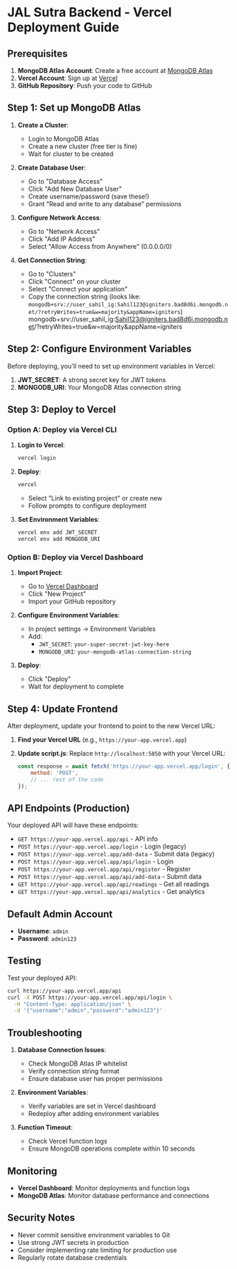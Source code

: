 # JAL Sutra Backend - Vercel Deployment Guide

## Prerequisites

1. **MongoDB Atlas Account**: Create a free account at [MongoDB Atlas](https://www.mongodb.com/atlas)
2. **Vercel Account**: Sign up at [Vercel](https://vercel.com)
3. **GitHub Repository**: Push your code to GitHub

## Step 1: Set up MongoDB Atlas

1. **Create a Cluster**:
   - Login to MongoDB Atlas
   - Create a new cluster (free tier is fine)
   - Wait for cluster to be created

2. **Create Database User**:
   - Go to "Database Access"
   - Click "Add New Database User"
   - Create username/password (save these!)
   - Grant "Read and write to any database" permissions

3. **Configure Network Access**:
   - Go to "Network Access" 
   - Click "Add IP Address"
   - Select "Allow Access from Anywhere" (0.0.0.0/0)

4. **Get Connection String**:
   - Go to "Clusters" 
   - Click "Connect" on your cluster
   - Select "Connect your application"
   - Copy the connection string (looks like: `mongodb+srv://user_sahil_ig:Sahil123@igniters.bad8d6i.mongodb.net/?retryWrites=true&w=majority&appName=igniters`)
   mongodb+srv://user_sahil_ig:Sahil123@igniters.bad8d6i.mongodb.net/?retryWrites=true&w=majority&appName=igniters

## Step 2: Configure Environment Variables

Before deploying, you'll need to set up environment variables in Vercel:

1. **JWT_SECRET**: A strong secret key for JWT tokens
2. **MONGODB_URI**: Your MongoDB Atlas connection string

## Step 3: Deploy to Vercel

### Option A: Deploy via Vercel CLI

1. **Login to Vercel**:
   ```bash
   vercel login
   ```

2. **Deploy**:
   ```bash
   vercel
   ```
   - Select "Link to existing project" or create new
   - Follow prompts to configure deployment

3. **Set Environment Variables**:
   ```bash
   vercel env add JWT_SECRET
   vercel env add MONGODB_URI
   ```

### Option B: Deploy via Vercel Dashboard

1. **Import Project**:
   - Go to [Vercel Dashboard](https://vercel.com/dashboard)
   - Click "New Project"
   - Import your GitHub repository

2. **Configure Environment Variables**:
   - In project settings → Environment Variables
   - Add:
     - `JWT_SECRET`: `your-super-secret-jwt-key-here`
     - `MONGODB_URI`: `your-mongodb-atlas-connection-string`

3. **Deploy**:
   - Click "Deploy"
   - Wait for deployment to complete

## Step 4: Update Frontend

After deployment, update your frontend to point to the new Vercel URL:

1. **Find your Vercel URL** (e.g., `https://your-app.vercel.app`)

2. **Update script.js**:
   Replace `http://localhost:5050` with your Vercel URL:
   ```javascript
   const response = await fetch('https://your-app.vercel.app/login', {
       method: 'POST',
       // ... rest of the code
   });
   ```

## API Endpoints (Production)

Your deployed API will have these endpoints:

- `GET https://your-app.vercel.app/api` - API info
- `POST https://your-app.vercel.app/login` - Login (legacy)
- `POST https://your-app.vercel.app/add-data` - Submit data (legacy)
- `POST https://your-app.vercel.app/api/login` - Login
- `POST https://your-app.vercel.app/api/register` - Register
- `POST https://your-app.vercel.app/api/add-data` - Submit data
- `GET https://your-app.vercel.app/api/readings` - Get all readings
- `GET https://your-app.vercel.app/api/analytics` - Get analytics

## Default Admin Account

- **Username**: `admin`
- **Password**: `admin123`

## Testing

Test your deployed API:

```bash
curl https://your-app.vercel.app/api
curl -X POST https://your-app.vercel.app/api/login \
  -H "Content-Type: application/json" \
  -d '{"username":"admin","password":"admin123"}'
```

## Troubleshooting

1. **Database Connection Issues**: 
   - Check MongoDB Atlas IP whitelist
   - Verify connection string format
   - Ensure database user has proper permissions

2. **Environment Variables**:
   - Verify variables are set in Vercel dashboard
   - Redeploy after adding environment variables

3. **Function Timeout**:
   - Check Vercel function logs
   - Ensure MongoDB operations complete within 10 seconds

## Monitoring

- **Vercel Dashboard**: Monitor deployments and function logs
- **MongoDB Atlas**: Monitor database performance and connections

## Security Notes

- Never commit sensitive environment variables to Git
- Use strong JWT secrets in production
- Consider implementing rate limiting for production use
- Regularly rotate database credentials

